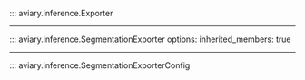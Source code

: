 ::: aviary.inference.Exporter

---

::: aviary.inference.SegmentationExporter
    options:
      inherited_members: true

---

::: aviary.inference.SegmentationExporterConfig
